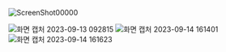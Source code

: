 ![ScreenShot00000](https://github.com/kotori9015/TIL/assets/143386436/16ab76fb-3cf9-45ae-ae56-29493570e5d2)

![화면 캡처 2023-09-13 092815](https://github.com/kotori9015/TIL/assets/143386436/e9bd4c7d-449e-4a86-be58-9a059727f1d5)
![화면 캡처 2023-09-14 161401](https://github.com/kotori9015/TIL/assets/143386436/ea5cf973-40b9-46c7-abbb-34c9cb41ec28)
![화면 캡처 2023-09-14 161623](https://github.com/kotori9015/TIL/assets/143386436/7c5610a1-8f21-490f-a732-78330e5f7cd0)
